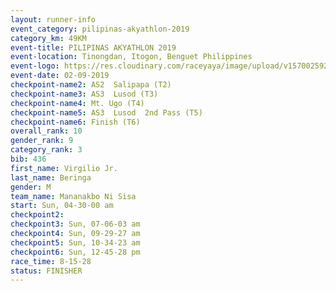 ```yaml
---
layout: runner-info 
event_category: pilipinas-akyathlon-2019 
category_km: 49KM 
event-title: PILIPINAS AKYATHLON 2019 
event-location: Tinongdan, Itogon, Benguet Philippines 
event-logo: https://res.cloudinary.com/raceyaya/image/upload/v1570025921/logo/akyathlon_jsxiv8.jpg 
event-date: 02-09-2019 
checkpoint-name2: AS2  Salipapa (T2) 
checkpoint-name3: AS3  Lusod (T3) 
checkpoint-name4: Mt. Ugo (T4) 
checkpoint-name5: AS3  Lusod  2nd Pass (T5) 
checkpoint-name6: Finish (T6) 
overall_rank: 10
gender_rank: 9
category_rank: 3
bib: 436
first_name: Virgilio Jr.
last_name: Beringa
gender: M
team_name: Mananakbo Ni Sisa
start: Sun, 04-30-00 am
checkpoint2: 
checkpoint3: Sun, 07-06-03 am
checkpoint4: Sun, 09-29-27 am
checkpoint5: Sun, 10-34-23 am
checkpoint6: Sun, 12-45-28 pm
race_time: 8-15-28
status: FINISHER
---
```

